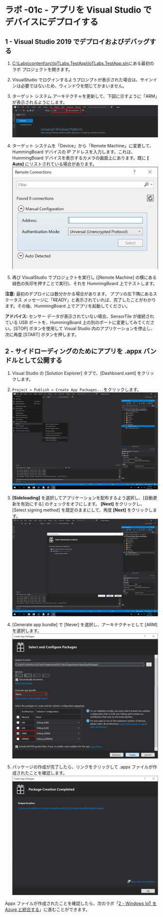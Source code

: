 # ラボ -01c - アプリを Visual Studio でデバイスにデプロイする

## 1 - Visual Studio 2019 でデプロイおよびデバッグする

1. [C:\\Labs\\content\\src\\IoTLabs.TestApp\\IoTLabs.TestApp.sln](file:///C:\Labs\content\src\IoTLabs.TestApp\IoTLabs.TestApp.sln)にある最初のラボ プロジェクトを開きます。

2. VisualStudio でログインするようプロンプトが表示された場合は、サインインは必要ではないため、ウィンドウを閉じてかまいません。

3. ターゲット システム アーキテクチャを更新して、下図に示すように「ARM」が表示されるようにします。![](./media/1_vs3.png)

4. ターゲット システムを「Device」から「Remote Machine」に変更して、HummingBoard デバイスの IP アドレスを入力します。これは、HummingBoard デバイスを表示するカメラの画面上にあります。既に **\[ Auto]** にリストされている場合があります。![](./media/1_vs2.png)

5. 再び VisualStudio でプロジェクトを実行し (\[Remote Machine] の横にある緑色の矢印を押すことで実行)、それを HummingBoard 上でテストします。

**注意:** 最初のデプロイには数分かかる場合があります。  アプリの左下隅にあるステータス メッセージに「READY」と表示されていれば、完了したことがわかります。その後、HummingBoard 上でアプリを起動してください。

**アドバイス:** センサー データが表示されていない場合、SensorTile が接続されている USB ポートを、HummingBoard 上の別のポートに変更してみてください。\[STOP] ボタンを使用して Visual Studio 内のアプリケーションを停止し、次に再度 \[START] ボタンを押します。

## 2 - サイドローディングのためにアプリを .appx バンドルとして公開する

1. Visual Studio の \[Solution Explorer] タブで、\[Dashboard.xaml] をクリックします。

2. `Project > Publish > Create App Packages...`をクリックします。![](./media/1_createapppackages.png)

3. **\[Sideloading]** を選択してアプリケーションを配布するよう選択し、\[自動更新を有効にする] のチェックをオフにします。  **\[Next]** をクリックし、\[Select signing method] を既定のままにして、再度 **\[Next]** をクリックします。![](./media/1_createapppackages4.png)

4. \[Generate app bundle] で \[Never] を選択し、アーキテクチャとして \[ARM] を選択します。![](./media/1_createapppackages2.png)  

5. パッケージの作成が完了したら、リンクをクリックして .appx ファイルが作成されたことを確認します。![](./media/1_createapppackages5.png)

Appx ファイルが作成されたことを確認したら、次のラボ「[2 - Windows IoT を Azure と統合する](./Lab02.md)」に進むことができます。 